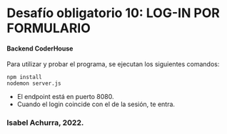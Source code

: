 # Desafío obligatorio 10: LOG-IN POR FORMULARIO

#### Backend CoderHouse

Para utilizar y probar el programa, se ejecutan los siguientes comandos:

```
npm install
nodemon server.js
```

- El endpoint está en puerto 8080.
- Cuando el login coincide con el de la sesión, te entra.

### Isabel Achurra, 2022.
